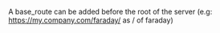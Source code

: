 A base_route can be added before the root of the server (e.g:
https://my.company.com/faraday/ as / of faraday)

